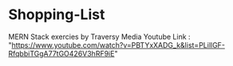 # Shopping-List
MERN Stack exercies by Traversy Media 
Youtube Link : "https://www.youtube.com/watch?v=PBTYxXADG_k&list=PLillGF-RfqbbiTGgA77tGO426V3hRF9iE"
